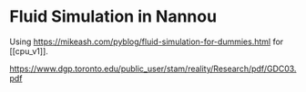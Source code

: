 # Fluid Simulation in Nannou

Using <https://mikeash.com/pyblog/fluid-simulation-for-dummies.html> for [[cpu_v1]].

<https://www.dgp.toronto.edu/public_user/stam/reality/Research/pdf/GDC03.pdf>